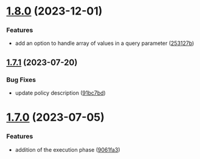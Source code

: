 # [1.8.0](https://github.com/gravitee-io/gravitee-policy-transformqueryparams/compare/1.7.1...1.8.0) (2023-12-01)


### Features

* add an option to handle array of values in a query parameter ([253127b](https://github.com/gravitee-io/gravitee-policy-transformqueryparams/commit/253127bc1a071413ac124a11237707972f9ed557))

## [1.7.1](https://github.com/gravitee-io/gravitee-policy-transformqueryparams/compare/1.7.0...1.7.1) (2023-07-20)


### Bug Fixes

* update policy description ([91bc7bd](https://github.com/gravitee-io/gravitee-policy-transformqueryparams/commit/91bc7bd375a9a53bd13c11591717e0a2be694cce))

# [1.7.0](https://github.com/gravitee-io/gravitee-policy-transformqueryparams/compare/1.6.0...1.7.0) (2023-07-05)


### Features

* addition of the execution phase ([9061fa3](https://github.com/gravitee-io/gravitee-policy-transformqueryparams/commit/9061fa36f18948a03fa57abce95b509576703264))
